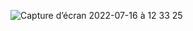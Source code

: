 ![Capture d’écran 2022-07-16 à 12 33 25](https://user-images.githubusercontent.com/58308471/179355040-a9c71279-a253-47d7-9e9f-cc2e6047c52d.png)
